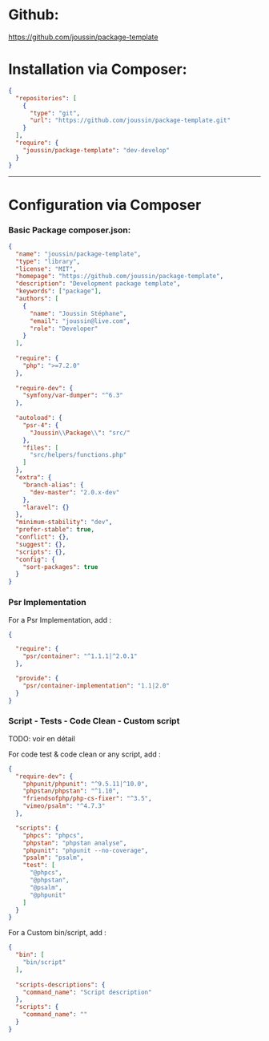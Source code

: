 
# Github:

https://github.com/joussin/package-template


# Installation via Composer:

````json
{
  "repositories": [
    {
      "type": "git",
      "url": "https://github.com/joussin/package-template.git"
    }
  ],
  "require": {
    "joussin/package-template": "dev-develop"
  }
}
````



--- 


# Configuration via Composer

### Basic Package composer.json:

````json
{
  "name": "joussin/package-template",
  "type": "library",
  "license": "MIT",
  "homepage": "https://github.com/joussin/package-template",
  "description": "Development package template",
  "keywords": ["package"],
  "authors": [
    {
      "name": "Joussin Stéphane",
      "email": "joussin@live.com",
      "role": "Developer"
    }
  ],
  
  "require": {
    "php": ">=7.2.0"
  },
  
  "require-dev": {
    "symfony/var-dumper": "^6.3"
  },
  
  "autoload": {
    "psr-4": {
      "Joussin\\Package\\": "src/"
    },
    "files": [
      "src/helpers/functions.php"
    ]
  },
  "extra": {
    "branch-alias": {
      "dev-master": "2.0.x-dev"
    },
    "laravel": {}
  },
  "minimum-stability": "dev",
  "prefer-stable": true,
  "conflict": {},
  "suggest": {},
  "scripts": {},
  "config": {
    "sort-packages": true
  }
}
````

### Psr Implementation

For a Psr Implementation, add :

````json
{

  "require": {
    "psr/container": "^1.1.1|^2.0.1"
  },

  "provide": {
    "psr/container-implementation": "1.1|2.0"
  }
}
````

### Script - Tests - Code Clean - Custom script

TODO: voir en détail

For code test & code clean or any script, add :

````json
{
  "require-dev": {
    "phpunit/phpunit": "^9.5.11|^10.0",
    "phpstan/phpstan": "^1.10",
    "friendsofphp/php-cs-fixer": "^3.5",
    "vimeo/psalm": "^4.7.3"
  },

  "scripts": {
    "phpcs": "phpcs",
    "phpstan": "phpstan analyse",
    "phpunit": "phpunit --no-coverage",
    "psalm": "psalm",
    "test": [
      "@phpcs",
      "@phpstan",
      "@psalm",
      "@phpunit"
    ]
  }
}
````

For a Custom bin/script, add :

````json
{
  "bin": [
    "bin/script"
  ],
  
  "scripts-descriptions": {
    "command_name": "Script description"
  },
  "scripts": {
    "command_name": ""
  }
}

````
